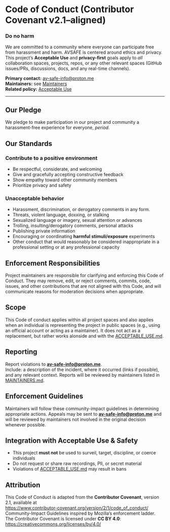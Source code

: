 # Code of Conduct (Contributor Covenant v2.1–aligned)
### Do no harm
We are committed to a community where everyone can participate free from harassment and harm. AVSAFE is centered around ethics and privacy. This project’s **Acceptable Use** and **privacy-first** goals apply to *all* collaboration spaces, projects, repos, or any other relevant spaces (GitHub issues/PRs, discussions, docs, and any real-time channels). 

**Primary contact:** av-safe-info@proton.me  
**Maintainers:** see [Maintainers](MAINTAINERS.md)  
**Related policy:** [Acceptable Use](ACCEPTABLE_USE.md)

---

## Our Pledge
We pledge to make participation in our project and community a harassment-free experience for everyone, *period*. 

## Our Standards

### Contribute to a positive environment
- Be respectful, considerate, and welcoming
- Give and gracefully accepting constructive feedback
- Show empathy toward other community members
- Prioritize privacy and safety

### Unacceptable behavior
- Harassment, discrimination, or derogatory comments in any form.
- Threats, violent language, doxxing, or stalking
- Sexualized language or imagery, sexual attention or advances
- Trolling, insulting/derogatory comments, personal attacks
- Publishing private information
- Encouraging or coordinating **harmful stimuli/exposure** experiments
- Other conduct that would reasonably be considered inappropriate in a professional setting or at any professional capacity

## Enforcement Responsibilities
Project maintainers are responsible for clarifying and enforcing this Code of Conduct. They may remove, edit, or reject comments, commits, code, issues, and other contributions that are not aligned with this Code, and will communicate reasons for moderation decisions when appropriate.

## Scope
This Code of conduct applies within all project spaces and also applies when an individual is representing the project in public spaces (e.g., using an official account or acting as a maintainer). It does not act as a replacement, but rather works alonside and with the [ACCEPTABLE_USE.md](ACCEPTABLE_USE.md).

## Reporting
Report violations to **av-safe-info@proton.me**.  
Include: a description of the incident, where it occurred (links if possible), and any relevant context. Reports will be reviewed by maintainers listed in [MAINTAINERS.md](MAINTAINERS.md).

## Enforcement Guidelines
Maintainers will follow these community-impact guidelines in determining appropriate actions. Appeals may be sent to **av-safe-info@proton.me** and will be reviewed by maintainers not involved in the original decision whenever possible.

## Integration with Acceptable Use & Safety
- This project **must not** be used to surveil, target, discipline, or coerce individuals
- Do not request or share raw recordings, PII, or secret material
- Violations of [ACCEPTABLE_USE.md](ACCEPTABLE_USE.md) may result in bans

## Attribution
This Code of Conduct is adapted from the **Contributor Covenant**, version 2.1, available at  
https://www.contributor-covenant.org/version/2/1/code_of_conduct/  
Community-Impact Guidelines inspired by Mozilla’s enforcement ladder.  
The Contributor Covenant is licensed under **CC BY 4.0**: https://creativecommons.org/licenses/by/4.0/
